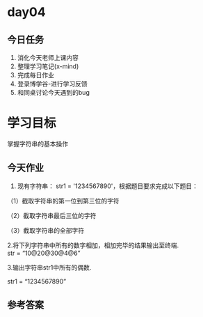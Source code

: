 # day04

## 今日任务

1. 消化今天老师上课内容
2. 整理学习笔记\(x-mind\)
3. 完成每日作业
4. 登录博学谷-进行学习反馈
5. 和同桌讨论今天遇到的bug

# 学习目标

掌握字符串的基本操作

## 今天作业

1. 现有字符串： str1 = '1234567890'，根据题目要求完成以下题目：

（1）截取字符串的第一位到第三位的字符

（2）截取字符串最后三位的字符

（3）截取字符串的全部字符

2.将下列字符串中所有的数字相加，相加完毕的结果输出至终端.  
   str = “10@20@30@4@6”

3.输出字符串str1中所有的偶数.

str1 = “1234567890”

## 参考答案



